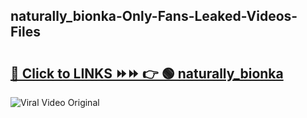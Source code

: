 
 ## naturally_bionka-Only-Fans-Leaked-Videos-Files

# <h2><a href="https://mediaupload.pro?naturally_bionka">🔗 Click to LINKS ⏩⏩ 👉 🟢 naturally_bionka </a></h2>

<a href="https://mediaupload.pro?naturally_bionka" rel="nofollow" data-target="animated-image.originalLink"><img src="https://i.ibb.co.com/xMMVF88/686577567.gif" alt="Viral Video Original" style="max-width: 100%; display: inline-block;" data-target="animated-image.originalImage"></a>